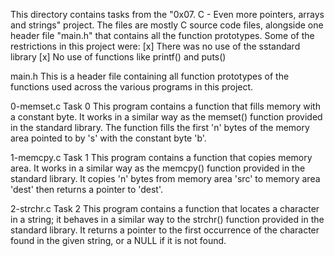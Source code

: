 This directory contains tasks from the "0x07. C - Even more pointers, arrays and strings" project.
The files are mostly C source code files, alongside one header file "main.h" that contains all the function prototypes.
Some of the restrictions in this project were:
[x] There was no use of the sstandard library
[x] No use of functions like printf() and puts()


main.h
This is a header file containing all function prototypes of the functions used across the various programs in this project.

0-memset.c
Task 0
This program contains a function that fills memory with a constant byte. It works in a similar way as the memset() function provided in the standard library.
The function fills the first 'n' bytes of the memory area pointed to by 's' with the constant byte 'b'.

1-memcpy.c
Task 1
This program contains a function that copies memory area. It works in a similar way as the memcpy() function provided in the standard library.
It copies 'n' bytes from memory area 'src' to memory area 'dest' then returns a pointer to 'dest'.

2-strchr.c
Task 2
This program contains a function that locates a character in a string; it behaves in a similar way to the strchr() function provided in the standard library.
It returns a pointer to the first occurrence of the character found in the given string, or a NULL if it is not found.

